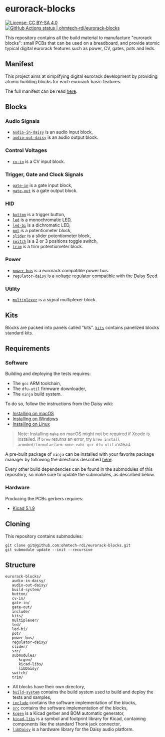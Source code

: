 # eurorack-blocks

[![License: CC BY-SA 4.0](https://img.shields.io/badge/License-CC%20BY--SA%204.0-lightgrey.svg)](https://creativecommons.org/licenses/by-sa/4.0/)
[<!--lint ignore no-dead-urls-->![GitHub Actions status | ohmtech-rdi/eurorack-blocks](https://github.com/ohmtech-rdi/eurorack-blocks/workflows/Check/badge.svg)](https://github.com/ohmtech-rdi/eurorack-blocks/actions?workflow=Check)

This repository contains all the build material to manufacture "eurorack blocks": small PCBs
that can be used on a breadboard, and provide atomic typical digital eurorack features such
as power, CV, gates, pots and leds.


## Manifest

This project aims at simplifying digital eurorack development by providing atomic building blocks
for each eurorack basic features.

The full manifest can be read [here](manifest.md).


## Blocks

### Audio Signals

- [`audio-in-daisy`](./audio-in-daisy/) is an audio input block,
- [`audio-out-daisy`](./audio-out-daisy/) is an audio output block.

### Control Voltages

- [`cv-in`](./cv-in/) is a CV input block.

### Trigger, Gate and Clock Signals

- [`gate-in`](./gate-in/) is a gate input block,
- [`gate-out`](./gate-out/) is a gate output block.

### HID

- [`button`](./button/) is a trigger button,
- [`led`](./led/) is a monochromatic LED,
- [`led-bi`](./led-bi/) is a dichromatic LED,
- [`pot`](./pot/) is a potentiometer block,
- [`slider`](./slider/) is a slider potentiometer block,
- [`switch`](./switch/) is a 2 or 3 positions toggle switch,
- [`trim`](./trim/) is a trim potentiometer block.

### Power

- [`power-bus`](./power-bus/) is a eurorack compatible power bus.
- [`regulator-daisy`](./regulator-daisy/) is a voltage regulator compatible with the Daisy Seed.

### Utility

- [`multiplexer`](./multiplexer/) is a signal multiplexer block.


## Kits

Blocks are packed into panels called "kits".
[`kits`](./kits/) contains panelized blocks standard kits.


## Requirements

### Software

Building and deploying the tests requires:

- The `gcc` ARM toolchain,
- The `dfu-util` firmware downloader,
- The `ninja` build system.

To do so, follow the instructions from the Daisy wiki:

- [Installing on macOS](https://github.com/electro-smith/DaisyWiki/wiki/1b.-Installing-the-Toolchain-on-Mac)
- [Installing on Windows](https://github.com/electro-smith/DaisyWiki/wiki/1c.-Installing-the-Toolchain-on-Windows)
- [Installing on Linux](https://github.com/electro-smith/DaisyWiki/wiki/1d.-Installing-the-Toolchain-on-Linux)

> Note: Installing `make` on macOS might not be required if Xcode is installed. If `brew` returns
> an error, try `brew install armmbed/formulae/arm-none-eabi-gcc dfu-util` instead.

A pre-built package of `ninja` can be installed with your favorite package manager by
following the directions described [here](https://github.com/ninja-build/ninja/wiki/Pre-built-Ninja-packages).

Every other build dependencies can be found in the submodules of this repository, so make
sure to update the submodules, as described below.

### Hardware

Producing the PCBs gerbers requires:

- [Kicad 5.1.9](http://kicad-pcb.org/download/)


## Cloning

This repository contains submodules:

    git clone git@github.com:ohmtech-rdi/eurorack-blocks.git
    git submodule update --init --recursive


## Structure

```
eurorack-blocks/
   audio-in-daisy/
   audio-out-daisy/
   build-system/
   button/
   cv-in/
   gate-in/
   gate-out/
   include/
   kits/
   multiplexer/
   led/
   led-bi/
   pot/
   power-bus/
   regulator-daisy/
   slider/
   src/
   submodules/
      kcgen/
      kicad-libs/
      libDaisy/
   switch/
   trim/
```

- All blocks have their own directory,
- [`build-system`](./build-system/) contains the build system used to build and deploy
   the tests and samples,
- [`include`](./include/) contains the software implementation of the blocks,
- [`src`](./src/) contains the software implementation of the blocks,
- [`kcgen`](https://github.com/ohmtech/kcgen) is a Kicad gerber and BOM automatic generator,
- [`kicad-libs`](https://github.com/ohmtech/kicad-libs) is a symbol and footprint library for Kicad,
   containing components like the standard Thonk jack connector,
- [`libDaisy`](https://github.com/electro-smith/libDaisy) is a hardware library
   for the Daisy audio platform.
